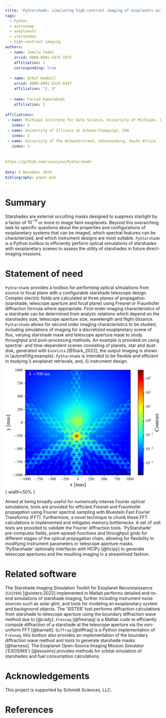 ```yaml
---
title: 'PyStarshade: simulating high-contrast imaging of exoplanets with starshades'
tags:
  - Python
  - astronomy
  - exoplanets
  - starshades
  - high-contrast imaging
authors:
  - name: Jamila Taaki
    orcid: 0000-0001-5475-1975
    affiliation: 1
    corresponding: true

  - name: Athol Kemball
    orcid: 0000-0001-6233-8347
    affiliation: "2, 3"

  - name: Farzad Kamalabadi
    affiliation: 2

affiliations:
 - name: Michigan Institute for Data Science, University of Michigan, USA
   index: 1
 - name: University of Illinois at Urbana-Champaign, USA
   index: 2
 - name: University of the Witwatersrand, Johannesburg, South Africa
   index: 3


https://github.com/xiaziyna/PyStarshade

date: 4 December 2024
bibliography: paper.bib
---
```


# Summary


Starshades are external occulting masks designed to suppress starlight by a factor of $10^{-11}$ or more to image faint exoplanets. Beyond this overarching task lie specific questions about the properties and configurations of exoplanetary systems that can be imaged, which spectral features can be characterized, and which instrument designs are most suitable. `PyStarshade` is a Python toolbox to efficiently perform optical simulations of starshades with exoplanetary scenes to assess the utility of starshades in future direct-imaging missions.

# Statement of need
`PyStarshade` provides a toolbox for performing optical simulations from source to focal plane with a configurable starshade telescope design. Complex electric fields are calculated at three planes of propagation (starshade, telescope aperture and focal plane) using Fresnel or Fraunhofer diffraction formula where appropriate. First-order imaging characteristics of a starshade can be determined from analytic relations which depend on the starshades size, telescope aperture size, wavelength and flight distance. `PyStarshade` allows for second order imaging characteristics to be studied, including simulations of imaging for a discretized exoplanetary scene of flux, varying starshade mask and telescope aperture mask to study throughput and post-processing methods. An example is provided on using spectral- and time-dependent scenes consisting of planets, star and dust-disk, generated with `ExoVista` [@Stark_2022], the output imaging is shown in \autoref{fig:example}. `PyStarshade` is intended to be flexible and efficient in studying i) exoplanet retrievals, and, ii) instrument design.

![Simulated imaging of a synthetic exoscene (ExoVista) with three visible exoplanets at a wavelength of 500 nm. A 60 m starshade configuration and a 6m segmented pupil was used for this example. \label{fig:example}](exo_scene.png){ width=50% }

Aimed at being broadly useful for numerically intense Fourier optical simulations, tools are provided for efficient Fresnel and Fraunhofer propagation using Fourier spectral sampling with Bluestein Fast Fourier Transforms (FFT). Furthermore, a novel technique to chunk these FFT calculations is implemented and mitigates memory bottlenecks. A set of unit tests are provided to validate the Fourier diffraction tools. 'PyStarshade' pre-computes fields, point-spread-functions and throughput grids for different stages of the optical propagation chain, allowing for flexibility in modifying instrument parameters or telescope aperture masks. 'PyStarshade' optionally interfaces with HCIPy [@hcipy] to generate telescope apertures and the resulting imaging in a streamlined fashion. 

# Related software
The Starshade Imaging Simulation Toolkit for Exoplanet Reconnaissance (`SISTER`) [@sisters:2022] implemented in Matlab performs detailed end-to-end simulations of starshade imaging, further including instrument noise sources such as solar glint, and tools for modeling an exoplanetary system and background objects. The 'SISTER' tool performs diffraction calculations from starshade to telescope aperture using the boundary diffraction wave method due to [@cady]. `Fresnaq` [@fresnaq] is a Matlab code to efficiently compute diffraction of a starshade at the telescope aperture via the non-uniform FFT [@barnett]. `Diffraq` [@diffraq] is a Python implementation of `Fresnaq`, this toolbox also provides an implementation of the boundary diffraction wave method and tools to generate starshade masks [@harness].  The Exoplanet
Open-Source Imaging Mission Simulator ('EXOSIMS') [@exosims] provides methods for orbital simulation of starshades and fuel consumption calculations.

# Acknowledgements

This project is supported by Schmidt Sciences, LLC.

# References
